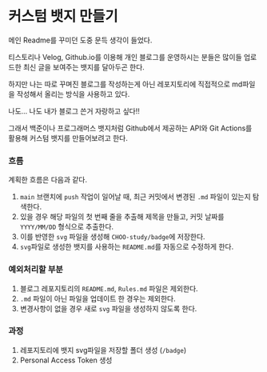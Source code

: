 # 커스텀 뱃지 만들기

메인 Readme를 꾸미던 도중 문득 생각이 들었다.<br>

티스토리나 Velog, Github.io를 이용해 개인 블로그를 운영하시는 분들은 많이들 업로드한 최신 글을 보여주는 뱃지를 달아두곤 한다.<br>

하지만 나는 따로 꾸며진 블로그를 작성하는게 아닌 레포지토리에 직접적으로 md파일을 작성해서 올리는 방식을 사용하고 있다.<br>

나도... 나도 내가 블로그 쓴거 자랑하고 싶다!! <br>

그래서 백준이나 프로그래머스 뱃지처럼 Github에서 제공하는 API와 Git Actions를 활용해 커스텀 뱃지를 만들어보려고 한다.

### 흐름

계획한 흐름은 다음과 같다.<br>

1. `main` 브랜치에 `push` 작업이 일어날 때, 최근 커밋에서 변경된 `.md` 파일이 있는지 탐색한다.
2. 있을 경우 해당 파일의 첫 번째 줄을 추출해 제목을 만들고, 커밋 날짜를 `YYYY/MM/DD` 형식으로 추출한다.
3. 이를 반영한 `svg` 파일을 생성해 `CHOO-study/badge`에 저장한다.
4. `svg`파일로 생성한 뱃지를 사용하는 `README.md`를 자동으로 수정하게 한다.

### 예외처리할 부분

1. 블로그 레포지토리의 `README.md`, `Rules.md` 파일은 제외한다.<br>
2. `.md` 파일이 아닌 파일을 업데이트 한 경우는 제외한다.<br>
3. 변경사항이 없을 경우 새로 `svg` 파일을 생성하지 않도록 한다.

### 과정

1. 레포지토리에 뱃지 svg파일을 저장할 폴더 생성 (`/badge`)
2. Personal Access Token 생성
